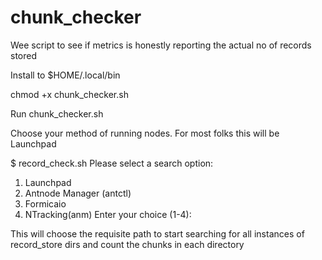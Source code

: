 # chunk_checker
Wee script to see if metrics is honestly reporting the actual no of records stored

Install to $HOME/.local/bin

chmod +x  chunk_checker.sh

Run chunk_checker.sh

Choose your method of running nodes. For most folks this will be Launchpad

$ record_check.sh
Please select a search option:
1) Launchpad
2) Antnode Manager (antctl)
3) Formicaio
4) NTracking(anm)
Enter your choice (1-4): 

This will choose the requisite path to start searching for all instances of record_store dirs and count the chunks in each directory
